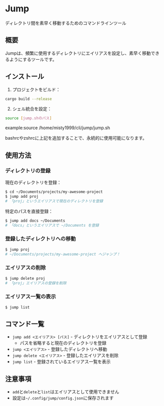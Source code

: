 # Jump

ディレクトリ間を素早く移動するためのコマンドラインツール

## 概要

Jumpは、頻繁に使用するディレクトリにエイリアスを設定し、素早く移動できるようにするツールです。

## インストール

1. プロジェクトをビルド：
```bash
cargo build --release
```

2. シェル統合を設定：
```bash
source [jump.shのパス]
```

example:source /home/misty1999/cli/jump/jump.sh


bashrcやzshrcに上記を追加することで、永続的に使用可能になります。

## 使用方法

### ディレクトリの登録

現在のディレクトリを登録：
```bash
$ cd ~/Documents/projects/my-awesome-project
$ jump add proj
# 「proj」というエイリアスで現在のディレクトリを登録
```

特定のパスを直接登録：
```bash
$ jump add docs ~/Documents
# 「docs」というエイリアスで ~/Documents を登録
```

### 登録したディレクトリへの移動

```bash
$ jump proj
# ~/Documents/projects/my-awesome-project へジャンプ！
```

### エイリアスの削除

```bash
$ jump delete proj
# 「proj」エイリアスの登録を削除
```

### エイリアス一覧の表示

```bash
$ jump list
```

## コマンド一覧

- `jump add <エイリアス> [パス]` - ディレクトリをエイリアスとして登録
  - パスを省略すると現在のディレクトリを登録
- `jump <エイリアス>` - 登録したディレクトリへ移動
- `jump delete <エイリアス>` - 登録したエイリアスを削除
- `jump list` - 登録されているエイリアス一覧を表示

## 注意事項

- `add`と`delete`と`list`はエイリアスとして使用できません
- 設定は`~/.config/jump/config.json`に保存されます

